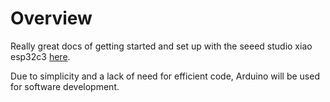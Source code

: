 # Overview
Really great docs of getting started and set up with the 
seeed studio xiao esp32c3 [here](https://wiki.seeedstudio.com/XIAO_ESP32C3_Getting_Started/).

Due to simplicity and a lack of need for efficient code,
Arduino will be used for software development.